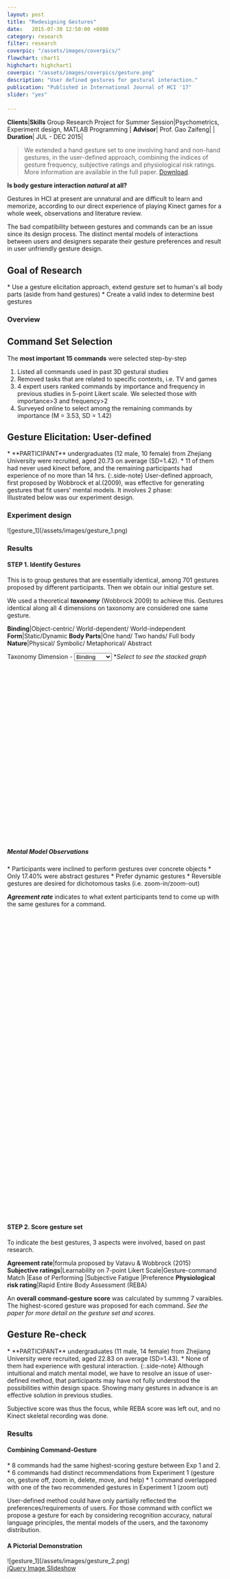 ```yaml
---
layout: post
title: "Redesigning Gestures"
date:   2015-07-30 12:50:00 +0800
category: research
filter: research
coverpic: "/assets/images/coverpics/"
flowchart: chart1
highchart: highchart1
coverpic: "/assets/images/coverpics/gesture.png"
description: "User defined gestures for gestural interaction."
publication: "Published in International Journal of HCI '17"
slider: "yes"

---
```


**Clients**|**Skills**
 <highlight>Group Research Project for Summer Session</highlight>|<highlight>Psychometrics, Experiment design, MATLAB Programming</highlight>
 |
**Advisor**|
 <highlight>Prof. Gao Zaifeng</highlight>|
 |
**Duration**|
 <highlight>JUL - DEC 2015</highlight>|

>We extended a hand gesture set to one involving hand and non-hand gestures, in the user-defined approach, combining the indices of gesture frequency, subjective ratings and physiological risk ratings. More information are available in the full paper. [Download](http://www.tandfonline.com/doi/pdf/10.1080/10447318.2017.1342943?needAccess=true).


**Is body gesture interaction *natural* at all?**

Gestures in HCI at present are unnatural and are difficult to learn and memorize, according to our direct experience of playing Kinect games for a whole week, observations and literature review.

The bad compatibility between gestures and commands can be an issue since its design process. The distinct mental models of interactions between users and designers separate their gesture preferences and result in user unfriendly gesture design.

 <h2>Goal of Research</h2>
 * Use a gesture elicitation approach, extend gesture set to human's all body parts (aside from hand gestures)
 * Create a valid index to determine best gestures
<h3>Overview</h3>
  <div>
    <div id="canvas2"></div>
</div>

<h2>Command Set Selection</h2>

The **most important 15 commands** were selected step-by-step
1. Listed all commands used in past 3D gestural studies
2. Removed tasks that are related to specific contexts, i.e. TV and games
3. 4 expert users ranked commands by importance and frequency in previous studies in 5-point Likert scale. We selected those with importance>3 and frequency>2
4. Surveyed online to select among the remaining commands by importance (M = 3.53, SD = 1.42)

<h2>Gesture Elicitation: User-defined</h2>
* **PARTICIPANT** undergraduates (12 male, 10 female) from Zhejiang University were recruited, aged 20.73 on average (SD=1.42).
* 11 of them had never used kinect before, and the remaining participants had experience of no more than 14 hrs.
{:.side-note}
User-defined approach, first proposed by Wobbrock et al.(2009), was effective for generating gestures that fit users' mental models. It involves 2 phase:

 <div>
    <div id="canvas"></div>
</div>
Illustrated below was our experiment design.
<h3>Experiment design</h3>
![gesture_1](/assets/images/gesture_1.png)

<h3>Results</h3>
<h4>STEP 1. Identify Gestures</h4>
This is to group gestures that are essentially identical, among 701 gestures proposed by different participants. Then we obtain our initial gesture set.

We used a theoretical ***taxonomy*** (Wobbrock 2009) to achieve this. Gestures identical along all 4 dimensions on taxonomy are considered one same gesture.

**Binding**|Object-centric/ World-dependent/ World-independent
**Form**|Static/Dynamic
**Body Parts**|One hand/ Two hands/ Full body
**Nature**|Physical/ Symbolic/ Metaphorical/ Abstract

<script src="/assets/js/charts_in_post/highchart1_1.js"></script>
Taxonomy Dimension - 
<select id="taxodropdown" onchange="selectInput(this)">
    <option  value="Binding">Binding</option>
    <option  value="Form">Form</option>
    <option  value="Body Parts">Body Parts</option>
    <option  value="Nature">Nature</option>
</select>
**Select to see the stacked graph*

<div id="container" style="width:100%; height:400px;"></div>
<h5>Mental Model Observations</h5>
* <highlight>Participants were inclined to perform gestures over concrete objects</highlight>
* <highlight>Only 17.40% were abstract gestures</highlight>
* <highlight>Prefer dynamic gestures</highlight>
* <highlight>Reversible gestures are desired for dichotomous tasks (i.e. zoom-in/zoom-out)</highlight>


***Agreement rate*** indicates to what extent participants tend to come up with the same gestures for a command.

<div id="container2" style="width:100%; height:700px;"></div>

<script src="/assets/js/charts_in_post/highchart1_2.js"></script>

<h4>STEP 2. Score gesture set</h4>

To indicate the best gestures, 3 aspects were involved, based on past research.

**Agreement rate**|formula proposed by Vatavu & Wobbrock (2015)
**Subjective ratings**|Learnability
on 7-point Likert Scale|Gesture-command Match
|Ease of Performing
|Subjective Fatigue
|Preference
**Physiological risk rating**|Rapid Entire Body Assessment (REBA)

An **overall command-gesture score** was calculated by summng 7 varaibles. The highest-scored gesture was proposed for each command. *See the paper for more detail on the gesture set and scores.*


<h2>Gesture Re-check</h2>
* **PARTICIPANT** undergraduates (11 male, 14 female) from Zhejiang University were recruited, aged 22.83 on average (SD=1.43).
* None of them had experience with gestural interaction.
{:.side-note}
Although intuitional and match mental model, we have to resolve an issue of user-defined method, that participants may have not fully understood the possibilities within design space. Showing many gestures in advance is an effective solution in previous studies.

Subjective score was thus the focus, while REBA score was left out, and no Kinect skeletal recording was done.

<div>
    <div id="canvas3"></div>
</div>

<h3>Results</h3>
<h4>Combining Command-Gesture</h4>
* 8 commands had the same highest-scoring gesture between Exp 1 and 2.
* 6 commands had distinct recommendations from Experiment 1 (gesture on, gesture off, zoom in, delete, move, and help) 
* 1 command overlapped with one of the two recommended gestures in Experiment 1 (zoom out)

<highlight>User-defined method could have only partially reflected the preferences/requirements of users.</highlight> For those command with conflict we propose a gesture for each by considering recognition accuracy, natural language principles, the mental models of the users, and the taxonomy distribution.

<h4>A Pictorial Demonstration</h4>
![gesture_1](/assets/images/gesture_2.png)


<div>
    <div id="amazingslider-wrapper-1" style="display:block;position:relative;max-width:800px;margin:0px auto 56px;">
        <div id="amazingslider-1" style="display:block;position:relative;margin:0 auto;">
            <ul class="amazingslider-slides" style="display:none;">
                <li><img src="/assets/slider/images/kinect_group.jpg" alt="kinect_group"  title="kinect_group" />
                </li>
                <li><img src="/assets/slider/images/gesture_exp2.jpg" alt="gesture_exp2"  title="gesture_exp2" />
                </li>
                <li><img src="/assets/slider/images/gesture_exp1.jpg" alt="gesture_exp1"  title="gesture_exp1" />
                </li>
            </ul>
            <ul class="amazingslider-thumbnails" style="display:none;">
                <li><img src="/assets/slider/images/kinect_group-tn.jpg" alt="kinect_group" title="kinect_group" /></li>
                <li><img src="/assets/slider/images/gesture_exp2-tn.jpg" alt="gesture_exp2" title="gesture_exp2" /></li>
                <li><img src="/assets/slider/images/gesture_exp1-tn.jpg" alt="gesture_exp1" title="gesture_exp1" /></li>
            </ul>
        <div class="amazingslider-engine"><a href="http://amazingslider.com" title="jQuery Image Slideshow">jQuery Image Slideshow</a></div>
        </div>
    </div>
	</div>